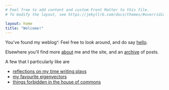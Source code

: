 ```yaml
---
# Feel free to add content and custom Front Matter to this file.
# To modify the layout, see https://jekyllrb.com/docs/themes/#overriding-theme-defaults

layout: home
title: "Welcome!"
---
```



You've found my weblog^. Feel free to look around, and do say [hello](mailto:raymondadouglas@gmail.com).

Elsewhere you'll find more [about](/about) me and the site, and an [archive](/archive) of posts.

A few that I particularly like are 
- [reflections on my time writing plays](/2023/07/03/plays)
- [my favourite eigenvectors](/2022/04/03/eigenvectors)
- [things forbidden in the house of commons](/2022/01/03/parliament)